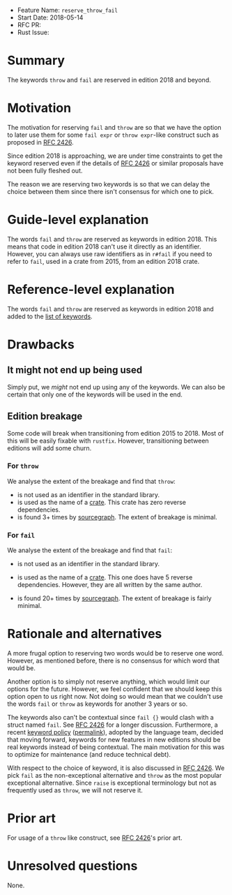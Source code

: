 - Feature Name: `reserve_throw_fail`
- Start Date: 2018-05-14
- RFC PR:
- Rust Issue:

# Summary
[summary]: #summary

The keywords `throw` and `fail` are reserved in edition 2018 and beyond.

# Motivation
[motivation]: #motivation

[RFC 2426]: https://github.com/rust-lang/rfcs/pull/2426

The motivation for reserving `fail` and `throw` are so that we have the option
to later use them for some `fail expr` or `throw expr`-like construct such as
proposed in [RFC 2426].

Since edition 2018 is approaching, we are under time constraints to get the
keyword reserved even if the details of [RFC 2426] or similar proposals have
not been fully fleshed out.

The reason we are reserving two keywords is so that we can delay the choice
between them since there isn't consensus for which one to pick.

# Guide-level explanation
[guide-level-explanation]: #guide-level-explanation

The words `fail` and `throw` are reserved as keywords in edition 2018.
This means that code in edition 2018 can't use it directly as an identifier.
However, you can always use raw identifiers as in `r#fail` if you need
to refer to `fail`, used in a crate from 2015, from an edition 2018 crate.

# Reference-level explanation
[reference-level-explanation]: #reference-level-explanation

[list of keywords]: https://doc.rust-lang.org/book/second-edition/appendix-01-keywords.html

The words `fail` and `throw` are reserved as keywords in edition 2018 and
added to the [list of keywords].

# Drawbacks
[drawbacks]: #drawbacks

## It might not end up being used

Simply put, we *might* not end up using any of the keywords.
We can also be certain that only one of the keywords will be used in the end.

## Edition breakage

Some code will break when transitioning from edition 2015 to 2018.
Most of this will be easily fixable with `rustfix`.
However, transitioning between editions will add some churn.

### For `throw`

We analyse the extent of the breakage and find that `throw`:

+ is not used as an identifier in the standard library.
+ is used as the name of a [crate](https://crates.io/crates/throw).
  This crate has zero reverse dependencies.
+ is found 3+ times by [sourcegraph](https://sourcegraph.com/search?q=repogroup:crates+case:yes++\b((let|const|type|)\s%2Bthrow\s%2B%3D|(fn|impl|mod|struct|enum|union|trait)\s%2Bthrow)\b+max:400).
  The extent of breakage is minimal.

### For `fail`

We analyse the extent of the breakage and find that `fail`:

+ is not used as an identifier in the standard library.
+ is used as the name of a [crate](https://crates.io/crates/fail).
  This one does have 5 reverse dependencies.
  However, they are all written by the same author.
  
+ is found 20+ times by [sourcegraph](https://sourcegraph.com/search?q=repogroup:crates+case:yes++%5Cb%28%28let%7Cconst%7Ctype%7C%29%5Cs%2Bfail%5Cs%2B%3D%7C%28fn%7Cimpl%7Cmod%7Cstruct%7Cenum%7Cunion%7Ctrait%29%5Cs%2Bfail%29%5Cb+max:400).
  The extent of breakage is fairly minimal.

# Rationale and alternatives
[alternatives]: #alternatives

A more frugal option to reserving two words would be to reserve one word.
However, as mentioned before, there is no consensus for which word that would be.

Another option is to simply not reserve anything, which would limit our options
for the future. However, we feel confident that we should keep this option open
to us right now. Not doing so would mean that we couldn't use the words `fail`
or `throw` as keywords for another 3 years or so.

[keyword policy]: https://paper.dropbox.com/doc/Keyword-policy-SmIMziXBzoQOEQmRgjJPm
[permalink]: https://gist.github.com/Centril/4c82c19b3cb02cc565622a37d1591785

The keywords also can't be contextual since `fail {}` would clash with a struct
named `fail`. See [RFC 2426] for a longer discussion. 
Furthermore, a recent [keyword policy] ([permalink]), adopted by the language
team, decided that moving forward, keywords for new features in new editions
should be real keywords instead of being contextual. The main motivation
for this was to optimize for maintenance (and reduce technical debt).

With respect to the choice of keyword, it is also discussed in [RFC 2426].
We pick `fail` as the non-exceptional alternative and `throw` as the most
popular exceptional alternative. Since `raise` is exceptional terminology but
not as frequently used as `throw`, we will not reserve it.

# Prior art
[prior-art]: #prior-art

For usage of a `throw` like construct, see [RFC 2426](https://github.com/Centril/rfcs/blob/rfc/throw-expr/text/0000-throw-expr.md#prior-art)'s prior art.

# Unresolved questions
[unresolved]: #unresolved-questions

None.

